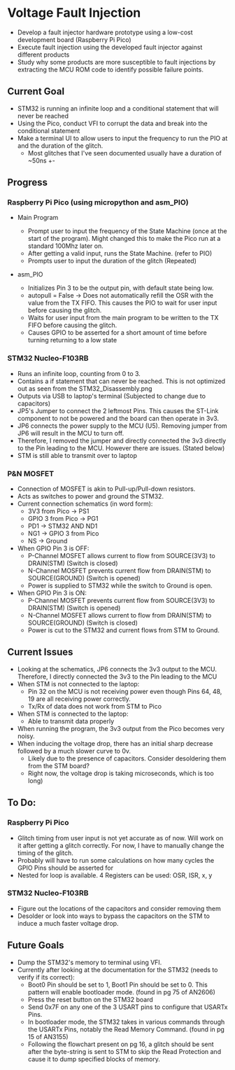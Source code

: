 # Voltage Fault Injection
- Develop a fault injector hardware prototype using a low-cost development board (Raspberry Pi Pico)
- Execute fault injection using the developed fault injector against different products
- Study why some products are more susceptible to fault injections by extracting the MCU ROM code to identify possible failure points.


## Current Goal
- STM32 is running an infinite loop and a conditional statement that will never be reached
- Using the Pico, conduct VFI to corrupt the data and break into the conditional statement
- Make a terminal UI to allow users to input the frequency to run the PIO at and the duration of the glitch.
  - Most glitches that I've seen documented usually have a duration of ~50ns +-
   

## Progress
### Raspberry Pi Pico (using micropython and asm_PIO)
- Main Program
  - Prompt user to input the frequency of the State Machine (once at the start of the program). Might changed this to make the Pico run at a standard 100Mhz later on.
  - After getting a valid input, runs the State Machine. (refer to PIO)
  - Prompts user to input the duration of the glitch (Repeated)
  
- asm_PIO
  - Initializes Pin 3 to be the output pin, with default state being low.
  - autopull = False -> Does not automatically refill the OSR with the value from the TX FIFO. This causes the PIO to wait for user input before causing the glitch.
  - Waits for user input from the main program to be written to the TX FIFO before causing the glitch.
  - Causes GPIO to be asserted for a short amount of time before turning returning to a low state

### STM32 Nucleo-F103RB
- Runs an infinite loop, counting from 0 to 3.
- Contains a if statement that can never be reached. This is not optimized out as seen from the STM32_Disassembly.png
- Outputs via USB to laptop's terminal (Subjected to change due to capacitors)
- JP5's Jumper to connect the 2 leftmost Pins. This causes the ST-Link component to not be powered and the board can then operate in 3v3. 
- JP6 connects the power supply to the MCU (U5). Removing jumper from JP6 will result in the MCU to turn off.
- Therefore, I removed the jumper and directly connected the 3v3 directly to the Pin leading to the MCU. However there are issues. (Stated below)
- STM is still able to transmit over to laptop

### P&N MOSFET
- Connection of MOSFET is akin to Pull-up/Pull-down resistors.
- Acts as switches to power and ground the STM32.
- Current connection schematics (in word form):
  - 3V3 from Pico -> PS1
  - GPIO 3 from Pico -> PG1
  - PD1 -> STM32 AND ND1
  - NG1 -> GPIO 3 from Pico
  - NS -> Ground
- When GPIO Pin 3 is OFF:
  - P-Channel MOSFET allows current to flow from SOURCE(3V3) to DRAIN(STM) (Switch is closed)
  - N-Channel MOSFET prevents current flow from DRAIN(STM) to SOURCE(GROUND) (Switch is opened)
  - Power is supplied to STM32 while the switch to Ground is open. 
- When GPIO Pin 3 is ON:
  - P-Channel MOSFET prevents current flow from SOURCE(3V3) to DRAIN(STM) (Switch is opened)
  - N-Channel MOSFET allows current to flow from DRAIN(STM) to SOURCE(GROUND) (Switch is closed)
  - Power is cut to the STM32 and current flows from STM to Ground. 

## Current Issues
- Looking at the schematics, JP6 connects the 3v3 output to the MCU. Therefore, I directly connected the 3v3 to the Pin leading to the MCU
- When STM is not connected to the laptop:
  - Pin 32 on the MCU is not receiving power even though Pins 64, 48, 19 are all receiving power correctly.
  - Tx/Rx of data does not work from STM to Pico
- When STM is connected to the laptop:
  - Able to transmit data properly
- When running the program, the 3v3 output from the Pico becomes very noisy.
- When inducing the voltage drop, there has an initial sharp decrease followed by a much slower curve to 0v.
  - Likely due to the presence of capacitors. Consider desoldering them from the STM board?
  - Right now, the voltage drop is taking microseconds, which is too long)

## To Do:
### Raspberry Pi Pico
- Glitch timing from user input is not yet accurate as of now. Will work on it after getting a glitch correctly. For now, I have to manually change the timing of the glitch.
- Probably will have to run some calculations on how many cycles the GPIO Pins should be asserted for
- Nested for loop is available. 4 Registers can be used: OSR, ISR, x, y

### STM32 Nucleo-F103RB
- Figure out the locations of the capacitors and consider removing them
- Desolder or look into ways to bypass the capacitors on the STM to induce a much faster voltage drop. 

## Future Goals
- Dump the STM32's memory to terminal using VFI.
- Currently after looking at the documentation for the STM32 (needs to verify if its correct):
  - Boot0 Pin should be set to 1, Boot1 Pin should be set to 0. This pattern will enable bootloader mode. (found in pg 75 of AN2606)
  - Press the reset button on the STM32 board
  - Send 0x7F on any one of the 3 USART pins to configure that USARTx Pins. 
  - In bootloader mode, the STM32 takes in various commands through the USARTx Pins, notably the Read Memory Command. (found in pg 15 of AN3155)
  - Following the flowchart present on pg 16, a glitch should be sent after the byte-string is sent to STM to skip the Read Protection and cause it to dump specified blocks of memory. 
